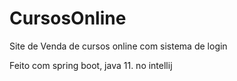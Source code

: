 # CursosOnline
Site de Venda de cursos online com sistema de login

Feito com spring boot, java 11. no intellij

